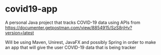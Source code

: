 # covid19-app


A personal Java project that tracks COVID-19 data using APIs from https://documenter.getpostman.com/view/8854915/SzS8rjHv?version=latest

Will be using Maven, Unirest, JavaFX and possibly Spring in order to make an app that will give the user COVID-19 data that is being tracker

